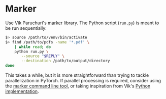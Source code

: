 # Marker

Use Vik Paruchuri's [marker](https://github.com/VikParuchuri/marker)
library. The Python script (`run.py`) is meant to be run sequentially:

```bash
$> source /path/to/venv/bin/activate
$> find /path/to/pdfs -name '*.pdf' \
    | while read; do
    python run.py \
	   --source "$REPLY" \
	   --destination /path/to/output/directory
done
```

This takes a while, but it is more straightforward than trying to
tackle parallelization in PyTorch. If parallel processing is required,
consider using the [marker command line tool](https://github.com/VikParuchuri/marker?tab=readme-ov-file#convert-multiple-files), or taking inspiration
from Vik's [Python implementation](https://github.com/VikParuchuri/marker/blob/6ded3b9a02c3eba2c7f341b5d07ae1a3b6cfb09f/convert.py#L10).